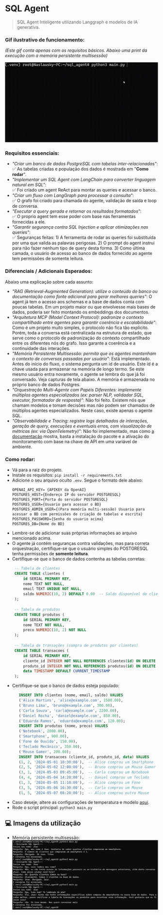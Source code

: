 # SQL Agent
> SQL Agent Inteligente utilizando Langgraph e modelos de IA generativa.

### Gif ilustrativo de funcionamento:  
_(Este gif conta apenas com os requisitos básicos. Abaixo uma print da execução com a memória persistente multisessão)_


![gif](./docs/sql_agent.gif)

### Requisitos essenciais:
 - _"Criar um banco de dados PostgreSQL com tabelas inter-relacionadas"_:  
    ✅ As tabelas criadas e população dos dados é mostrada em "**Como rodar**".
 - _"Implementar um SQL Agent com LangChain para converter linguagem natural em SQL"_:  
    ✅ Foi criado um agent ReAct para montar as queries e acessar o banco.
 - _"Criar um fluxo com LangGraph para processar a consulta"_:  
    ✅ O grafo foi criado para chamada do agente, validação de saída e loop de conversa.
 - _"Executar a query gerada e retornar os resultados formatados"_:  
    ✅ O proprio agent tem esse poder com base nas ferramentas fornecidas a ele.
 - _"Garantir segurança contra SQL Injection e aplicar otimizações nas queries"_:  
    ✅ Seguranças feitas:
         1) A ferramenta de rodar as queries foi substituída por uma que valida as palavras perigosas.
         2) O prompt do agent instrui para não fazer nenhum tipo de query desta forma.
         3) Como última camada, o usuário de acesso ao banco de dados fornecido ao agente tem permissões de somente leitura.

 ### Diferenciais / Adicionais Esperados:
 Abaixo uma explicação sobre cada assunto:
 - _"RAG (Retrieval-Augmented Generation): utilize o conteúdo do banco ou documentação como fonte adicional para gerar melhores queries"_:
     O agent já tem o acesso aos schemas e a base de dados conta com poucas tabelas. Em um projeto maior ou que envolvesse mais bases de dados, poderia ser feito montando os embeddings dos documentos.
 - _"Arquitetura MCP (Model Context Protocol): padronize o contexto compartilhado entre agentes para garantir coerência e escalabilidade"_:
     Como é um projeto muito simples, o protocolo não fica tão explicito. Porém, toda a conversa está centralizada na estrutura de estado, que serve como o protocolo de padronização do contexto compartilhado entre os diferentes nós do grafo. Isso garante a coerência e a continuidade das interações.
 - _"Memória Persistente Multisessão: permita que os agentes mantenham o contexto de conversas passadas por usuário"_:
     Está implementado. Antes do início do fluxo, o sistema pergunta um id de usuário. Este id é a chave usada para armazenar na memória de longo termo. 
     Se este mesmo usuário entra novamente, o agente se lembra do que já foi conversado. Veja capturas de tela abaixo. A memória é armazenada no próprio banco de dados Postgres.
 - _"Orquestração Multi-Agente com Papéis Diferentes: implemente múltiplos agentes especializados (ex: parser NLP, validador SQL, executor, formatador de resposta)"_:
     Não foi feito. Existem nós que chamam modelos e tomam decisões mas não podem ser chamados de múltiplos agentes especializados. Neste caso, existe apenas o agente SQL.
 - _"Observabilidade e Tracing: registre logs detalhados de interações, geração de query, execuções e eventuais erros, com visualização de métricas (ex: via OpenTelemetry)"_:
     Não foi implementado, mas como [a documentação](https://docs.smith.langchain.com/observability/how_to_guides/trace_langchain_with_otel) mostra, basta a instalação do pacote
     e a ativação do monitoramento com base na chave de API em uma variável de ambiente.

### Como rodar:
 - Vá para a raiz do projeto.
 - Instale os requisitos:
   ```pip install -r requirements.txt```
 - Adicione o seu arquivo oculto ```.env```. Segue o formato dele abaixo:
   ```   
   OPENAI_API_KEY= {APIKEY da OpenAI}
   POSTGRES_HOST={Endereço IP do servidor POSTGRESQL}
   POSTGRES_PORT={Porta do servidor POSTGRESQL}
   POSTGRES_USER={Usuario para acessar o BD}
   POSTGRES_ADMIN_USER={(Para memória multi-sessão) Usuario para acessar o BD com permissões de criação de tabelas e escrita}
   POSTGRES_PASSWORD={Senha do usuario acima}
   POSTGRES_DB={Nome do BD}
    ```
 - Lembre-se de adicionar suas próprias informações ao arquivo mencionado acima.
 - O agente já contém seguranças contra validações, mas para correta orquestração, certifique-se que o usuário simples do POSTGRESQL tenha permissões de **somente leitura**.
 - Certifique-se que o banco de dados contenha as tabelas corretas:
   ```sql
    -- Tabela de clientes
    CREATE TABLE clientes (
        id SERIAL PRIMARY KEY,
        nome TEXT NOT NULL,
        email TEXT UNIQUE NOT NULL,
        saldo NUMERIC(10, 2) DEFAULT 0.00  -- Saldo disponível do cliente
    );
    
    -- Tabela de produtos
    CREATE TABLE produtos (
        id SERIAL PRIMARY KEY,
        nome TEXT NOT NULL,
        preco NUMERIC(10, 2) NOT NULL
    );
    
    -- Tabela de transações (compra de produtos por clientes)
    CREATE TABLE transacoes (
        id SERIAL PRIMARY KEY,
        cliente_id INTEGER NOT NULL REFERENCES clientes(id) ON DELETE CASCADE,
        produto_id INTEGER NOT NULL REFERENCES produtos(id) ON DELETE SET NULL,
        data TIMESTAMP DEFAULT CURRENT_TIMESTAMP
    );
   ```
 - Certifique-se que o banco de dados esteja populado:
   ```sql
      INSERT INTO clientes (nome, email, saldo) VALUES
      ('Alice Martins', 'alice@example.com', 1500.00),
      ('Bruno Lima', 'bruno@example.com', 300.00),
      ('Carla Souza', 'carla@example.com', 2200.00),
      ('Daniel Rocha', 'daniel@example.com', 850.00),
      ('Eduarda Ramos', 'eduarda@example.com', 120.00);
      INSERT INTO produtos (nome, preco) VALUES
      ('Notebook', 2000.00),
      ('Smartphone', 900.00),
      ('Fone de Ouvido', 150.00),
      ('Teclado Mecânico', 350.00),
      ('Mouse Gamer', 200.00);
      INSERT INTO transacoes (cliente_id, produto_id, data) VALUES
      (1, 2, '2024-05-01 10:30:00'),  -- Alice comprou um Smartphone
      (2, 5, '2024-05-02 12:00:00'),  -- Bruno comprou um Mouse Gamer
      (3, 1, '2024-05-03 09:45:00'),  -- Carla comprou um Notebook
      (4, 4, '2024-05-04 14:20:00'),  -- Daniel comprou um Teclado
      (1, 3, '2024-05-05 11:10:00'),  -- Alice comprou um Fone
      (3, 5, '2024-05-06 16:30:00'),  -- Carla comprou um Mouse
      (1, 5, '2024-05-07 08:20:00');  -- Alice comprou outro Mouse
   ```
- Caso deseje, altere as configurações de temperatura e modelo [aqui](./config/llm_settings.py).
- Rode o script principal: ```python3 main.py```

## 💻 Imagens da utilização
- Memória persistente multisessão:
![til](./docs/long_term_memory.jpg)
